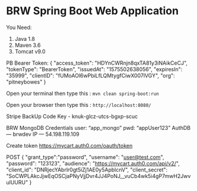 # BRW Spring Boot Web Application

You Need:

1. Java 1.8
2. Maven 3.6
3. Tomcat v9.0

PB Bearer Token: 
{
    "access_token": "HDYnCWRnjn8qxTA81y3iNAikCeCJ",
    "tokenType": "BearerToken",
    "issuedAt": "1575502638056",
    "expiresIn": "35999",
    "clientID": "fUMoAOl6wPbiLfLQMtygfCiwX007lVGY",
    "org": "pitneybowes"
}

Open your terminal then type this : `mvn clean spring-boot:run`

Open your browser then type this : `http://localhost:8080/`

Stripe BackUp Code Key - knuk-glcz-utcs-bgxp-scuc

BRW MongoDB Credentials
user: “app_mongo”
pwd: “appUser123”
AuthDB — brwdev
IP — 54.198.119.109


Create token
https://mycart.auth0.com/oauth/token

POST
{
  "grant_type":"password",
  "username": "user@test.com",
  "password": "123123",
  "audience": "https://mycart.auth0.com/api/v2/",
  "client_id": "DNRjecYAbrlr0gt5iZj1AE0y5ApblcnV",
  "client_secret": "SoCWPLAkcJjwEqOSCjaPNyVjjDvr4JJ4PoNJ__vuCb4wk5i4gP7mwH2JwvulUURU"
}